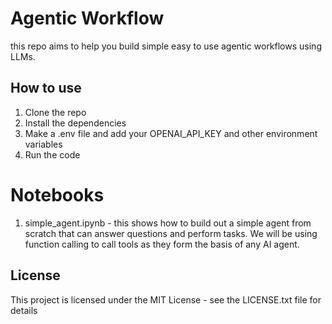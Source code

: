 # Agentic Workflow

this repo aims to help you build simple easy to use agentic workflows using LLMs.

## How to use

1. Clone the repo
2. Install the dependencies
3. Make a .env file and add your OPENAI_API_KEY and other environment variables
4. Run the code

# Notebooks

1. simple_agent.ipynb - this shows how to build out a simple agent from scratch that can answer questions and perform tasks. We will be using function calling to call tools as they form the basis of any AI agent.

## License

This project is licensed under the MIT License - see the LICENSE.txt file for details

